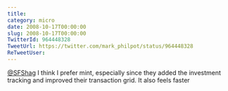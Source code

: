 ```yaml
---
title: 
category: micro
date: 2008-10-17T00:00:00
slug: 2008-10-17T00:00:00
TwitterId: 964448328
TweetUrl: https://twitter.com/mark_philpot/status/964448328
ReTweetUser: 
---
```


[@SFShag](https://twitter.com/SFShag) I think I prefer mint, especially since they added the investment tracking and improved their transaction grid. It also feels faster